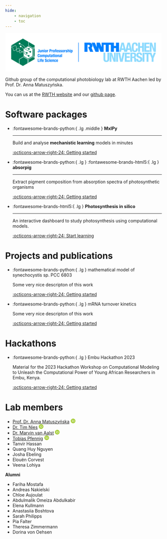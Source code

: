 ```yaml
---
hide:
    - navigation
    - toc
---
```


<img src="assets/logo.jpeg" alt="Logo of CPBL and RWTH Aachen" style="max-height: 150px;">

Github group of the computational photobiology lab at RWTH Aachen led by Prof. Dr. Anna Matuszyńska.

You can us at the [RWTH website](https://www.cpbl.rwth-aachen.de/) and our [github page](https://www.github.com/Computational-Biology-Aachen).


# Software packages

<div class="grid cards" markdown>

-   :fontawesome-brands-python:{ .lg .middle } **MxlPy**

    ---

    Build and analyse **mechanistic learning** models in minutes

    [:octicons-arrow-right-24: Getting started](https://github.com/Computational-Biology-Aachen/MxlPy)

-   :fontawesome-brands-python:{ .lg } :fontawesome-brands-html5:{ .lg } **absorpig**

    ---

    Extract pigment composition from absorption spectra of photosynthetic organisms

    [:octicons-arrow-right-24: Getting started](https://github.com/Computational-Biology-Aachen/absorpig)

-   :fontawesome-brands-html5:{ .lg } **Photosynthesis in silico**

    ---

    An interactive dashboard to study photosynthesis using computational models.

    [:octicons-arrow-right-24: Start learning](https://github.com/AnnaMatuszynska/biotool-photosynthesis)



</div>

# Projects and publications

<div class="grid cards" markdown>

-   :fontawesome-brands-python:{ .lg } mathematical model of synechocystis sp. PCC 6803

    Some very nice descripton of this work

    [:octicons-arrow-right-24: Getting started](https://github.com/Computational-Biology-Aachen/synechocystis-photosynthesis-2024)

-   :fontawesome-brands-python:{ .lg } mRNA turnover kinetics

    Some very nice descripton of this work

    [:octicons-arrow-right-24: Getting started](https://github.com/AnnaMatuszynska/mRNAturnoverkinetics)

</div>

# Hackathons

<div class="grid cards" markdown>

-   :fontawesome-brands-python:{ .lg } Embu Hackathon 2023

    Material for the 2023 Hackathon Workshop on Computational Modeling to Unleash the Computational Power of Young African Researchers in Embu, Kenya.

    [:octicons-arrow-right-24: Getting started](https://github.com/Computational-Biology-Aachen/HackathonEmbu2023)

</div>

# Lab members

- [Prof. Dr. Anna Matuszyńska](https://github.com/AnnaMatuszynska) <a href="https://orcid.org/0000-0003-0882-6088"><img src="assets/orcid-logo.svg" width=15></a>
- [Dr. Tim Nies](https://github.com/tnies) <a href="https://orcid.org/0000-0003-1587-2971"><img src="assets/orcid-logo.svg" width=15></a>
- [Dr. Marvin van Aalst](https://github.com/marvinvanaalst) <a href="https://orcid.org/0000-0002-7434-0249"><img src="assets/orcid-logo.svg" width=15></a>
- [Tobias Pfennig](https://github.com/pfennigt) <a href="https://orcid.org/0000-0002-3825-2778"><img src="assets/orcid-logo.svg" width=15></a>
- Tanvir Hassan
- Quang Huy Nguyen
- Josha Ebeling
- Elouën Corvest
- Veena Lohiya

**Alumni**

- Fariha Mostafa
- Andreas Nakielski
- Chloe Aujoulat
- Abdulmalik Omeiza Abdulkabir
- Elena Kullmann
- Anastasiia Boshtova
- Sarah Philipps
- Pia Falter
- Theresa Zimmermann
- Dorina von Oehsen
